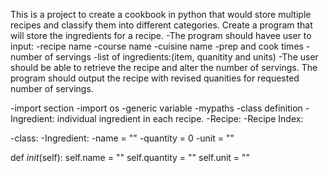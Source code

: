 This is a project to create a cookbook in python that would store multiple recipes and classify them into different categories.
Create a program that will store the ingredients for a recipe.
  -The program should havee user to input:
    -recipe name
    -course name
    -cuisine name
    -prep and cook times
    -number of servings
    -list of ingredients:(item, quanitity and units)
 -The user should be able to retrieve the recipe and alter the number of servings. The program should output the recipe with revised quanities for requested number of servings.

-import section
    -import os
-generic variable
    -mypaths
-class definition
    -Ingredient: individual ingredient in each recipe.
    -Recipe:
    -Recipe Index:

-class:
    -Ingredient:
        -name = ""
        -quantity = 0
        -unit = ""

def _init_(self):
    self.name = ""
    self.quantity = ""
    self.unit = ""
